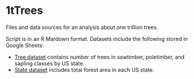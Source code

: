 # 1tTrees
Files and data sources for an analysis about one trillion trees.    

Script is in an R Mardown format. Datasets include the following stored in Google Sheets:
  
* [Tree dataset](https://docs.google.com/spreadsheets/d/16kqmkcDnHI7OnyvSL72iX5BxdWAchsPZMS-CA5Ek3Yk/edit?usp=sharing) contains number of trees in sawtimber, poletimber, and sapling classes by US state.   
* [State dataset](https://docs.google.com/spreadsheets/d/1fnquIcYugmQfIZNhe2Wgeih03jfXZZOR-A9Tw2i3EwE/edit?usp=sharing) includes total forest area in each US state.
